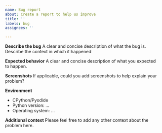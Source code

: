 ```yaml
---
name: Bug report
about: Create a report to help us improve
title: ''
labels: bug
assignees: ''

---
```


**Describe the bug**
A clear and concise description of what the bug is. Describe the context in which it happened

**Expected behavior**
A clear and concise description of what you expected to happen.

**Screenshots**
If applicable, could you add screenshots to help explain your problem?

**Environment**
- CPython/Pyodide
- Python version: ...
- Operating system: ...

**Additional context**
Please feel free to add any other context about the problem here.
